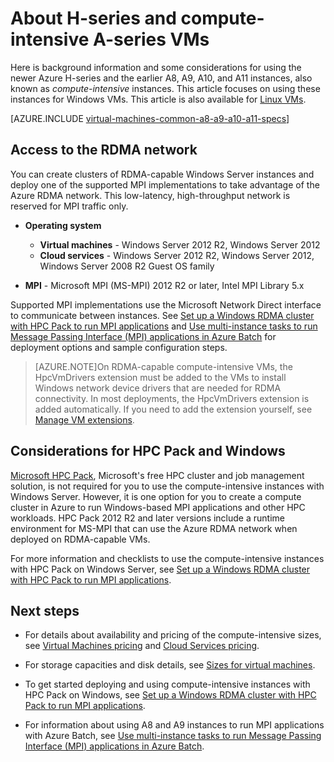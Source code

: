 <properties
 pageTitle="About compute-intensive VMs with Windows | Azure"
 description="Get background information and considerations for using the Azure H-series and A8, A9, A10, and A11 compute-intensive sizes for Windows VMs and cloud services"
 services="virtual-machines-windows, cloud-services"
 documentationCenter=""
 authors="dlepow"
 manager="timlt"
 editor=""
 tags="azure-resource-manager,azure-service-management"/>
<tags
ms.service="virtual-machines-windows"
 ms.devlang="na"
 ms.topic="article"
 ms.tgt_pltfrm="vm-windows"
 ms.workload="infrastructure-services"
 ms.date="09/21/2016"
 wacn.date=""
 ms.author="danlep"/>

# About H-series and compute-intensive A-series VMs

Here is background information and some considerations for using the newer Azure H-series and the earlier A8, A9, A10, and A11 instances, also known as *compute-intensive* instances. This article focuses on using these instances for Windows VMs. This article is also available for [Linux VMs](/documentation/articles/virtual-machines-linux-a8-a9-a10-a11-specs/).


[AZURE.INCLUDE [virtual-machines-common-a8-a9-a10-a11-specs](../../includes/virtual-machines-common-a8-a9-a10-a11-specs.md)]

## Access to the RDMA network

You can create clusters of RDMA-capable Windows Server instances and deploy one of the supported MPI implementations to take advantage of the Azure RDMA network. This low-latency, high-throughput network is reserved for MPI traffic only.

* **Operating system**
    * **Virtual machines** - Windows Server 2012 R2, Windows Server 2012
    * **Cloud services** - Windows Server 2012 R2, Windows Server 2012, Windows Server 2008 R2 Guest OS family

* **MPI** - Microsoft MPI (MS-MPI) 2012 R2 or later, Intel MPI Library 5.x

Supported MPI implementations use the Microsoft Network Direct interface to communicate between instances. See [Set up a Windows RDMA cluster with HPC Pack to run MPI applications](/documentation/articles/virtual-machines-windows-classic-hpcpack-rdma-cluster/) and [Use multi-instance tasks to run Message Passing Interface (MPI) applications in Azure Batch](/documentation/articles/batch-mpi/) for deployment options and sample configuration steps.


>[AZURE.NOTE]On RDMA-capable compute-intensive VMs, the HpcVmDrivers extension must be added to the VMs to install Windows network device drivers that are needed for RDMA connectivity. In most deployments, the HpcVmDrivers extension is added automatically. If you need to add the extension yourself, see [Manage VM extensions](/documentation/articles/virtual-machines-windows-classic-manage-extensions/).

## Considerations for HPC Pack and Windows

[Microsoft HPC Pack](https://technet.microsoft.com/zh-cn/library/jj899572.aspx), Microsoft's free HPC cluster and job management solution, is not required for you to use the compute-intensive instances with Windows Server. However, it is one option for you to create a compute cluster in Azure to run Windows-based MPI applications and other HPC workloads. HPC Pack 2012 R2 and later versions include a runtime environment for MS-MPI that can use the Azure RDMA network when deployed on RDMA-capable VMs.

For more information and checklists to use the compute-intensive instances with HPC Pack on Windows Server, see [Set up a Windows RDMA cluster with HPC Pack to run MPI applications](/documentation/articles/virtual-machines-windows-classic-hpcpack-rdma-cluster/).




## Next steps

* For details about availability and pricing of the compute-intensive sizes, see [Virtual Machines pricing](/pricing/details/virtual-machines/) and [Cloud Services pricing](/pricing/details/cloud-services/).

* For storage capacities and disk details, see [Sizes for virtual machines](/documentation/articles/virtual-machines-linux-sizes/).

* To get started deploying and using compute-intensive instances with HPC Pack on Windows, see [Set up a Windows RDMA cluster with HPC Pack to run MPI applications](/documentation/articles/virtual-machines-windows-classic-hpcpack-rdma-cluster/).

* For information about using A8 and A9 instances to run MPI applications with Azure Batch, see [Use multi-instance tasks to run Message Passing Interface (MPI) applications in Azure Batch](/documentation/articles/batch-mpi/).
